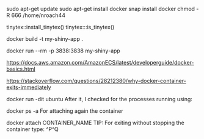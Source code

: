 sudo apt-get update
sudo apt-get install docker
snap install docker
chmod -R 666 /home/nroach44

tinytex::install_tinytex()
tinytex:::is_tinytex()

docker build -t my-shiny-app .

docker run --rm -p 3838:3838 my-shiny-app

https://docs.aws.amazon.com/AmazonECS/latest/developerguide/docker-basics.html



https://stackoverflow.com/questions/28212380/why-docker-container-exits-immediately

docker run -dit ubuntu
After it, I checked for the processes running using:

docker ps -a
For attaching again the container

docker attach CONTAINER_NAME
TIP: For exiting without stopping the container type: ^P^Q
